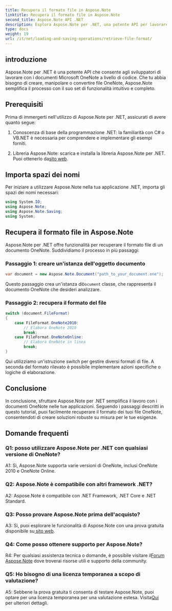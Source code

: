 ```yaml
---
title: Recupera il formato file in Aspose.Note
linktitle: Recupera il formato file in Aspose.Note
second_title: Aspose.Note API .NET
description: Esplora Aspose.Note per .NET, una potente API per lavorare con i documenti Microsoft OneNote a livello di codice.
type: docs
weight: 19
url: /it/net/loading-and-saving-operations/retrieve-file-format/
---
```

## introduzione

Aspose.Note per .NET è una potente API che consente agli sviluppatori di lavorare con i documenti Microsoft OneNote a livello di codice. Che tu abbia bisogno di creare, manipolare o convertire file OneNote, Aspose.Note semplifica il processo con il suo set di funzionalità intuitivo e completo.

## Prerequisiti

Prima di immergerti nell'utilizzo di Aspose.Note per .NET, assicurati di avere quanto segue:

1. Conoscenza di base della programmazione .NET: la familiarità con C# o VB.NET è necessaria per comprendere e implementare gli esempi forniti.
   
2.  Libreria Aspose.Note: scarica e installa la libreria Aspose.Note per .NET. Puoi ottenerlo da[sito web](https://releases.aspose.com/note/net/).

## Importa spazi dei nomi

Per iniziare a utilizzare Aspose.Note nella tua applicazione .NET, importa gli spazi dei nomi necessari:

```csharp
using System.IO;
using Aspose.Note;
using Aspose.Note.Saving;
using System;
```

## Recupera il formato file in Aspose.Note

Aspose.Note per .NET offre funzionalità per recuperare il formato file di un documento OneNote. Suddividiamo il processo in più passaggi:

### Passaggio 1: creare un'istanza dell'oggetto documento

```csharp
var document = new Aspose.Note.Document("path_to_your_document.one");
```

 Questo passaggio crea un'istanza di`Document` classe, che rappresenta il documento OneNote che desideri analizzare.

### Passaggio 2: recupera il formato del file

```csharp
switch (document.FileFormat)
{
    case FileFormat.OneNote2010:
        // Elabora OneNote 2010
        break;
    case FileFormat.OneNoteOnline:
        // Elabora OneNote in linea
        break;
}
```

Qui utilizziamo un'istruzione switch per gestire diversi formati di file. A seconda del formato rilevato è possibile implementare azioni specifiche o logiche di elaborazione.

## Conclusione

In conclusione, sfruttare Aspose.Note per .NET semplifica il lavoro con i documenti OneNote nelle tue applicazioni. Seguendo i passaggi descritti in questo tutorial, puoi facilmente recuperare il formato dei tuoi file OneNote, consentendoti di creare soluzioni robuste su misura per le tue esigenze.

## Domande frequenti

### Q1: posso utilizzare Aspose.Note per .NET con qualsiasi versione di OneNote?

A1: Sì, Aspose.Note supporta varie versioni di OneNote, inclusi OneNote 2010 e OneNote Online.

### Q2: Aspose.Note è compatibile con altri framework .NET?

A2: Aspose.Note è compatibile con .NET Framework, .NET Core e .NET Standard.

### Q3: Posso provare Aspose.Note prima dell'acquisto?

A3: Sì, puoi esplorare le funzionalità di Aspose.Note con una prova gratuita disponibile su[ sito web](https://releases.aspose.com/).

### Q4: Come posso ottenere supporto per Aspose.Note?

 R4: Per qualsiasi assistenza tecnica o domande, è possibile visitare il[Forum Aspose.Note](https://forum.aspose.com/c/note/28) dove troverai risorse utili e supporto della community.

### Q5: Ho bisogno di una licenza temporanea a scopo di valutazione?

 A5: Sebbene la prova gratuita ti consenta di testare Aspose.Note, puoi optare per una licenza temporanea per una valutazione estesa. Visita[Qui](https://purchase.aspose.com/temporary-license/) per ulteriori dettagli.